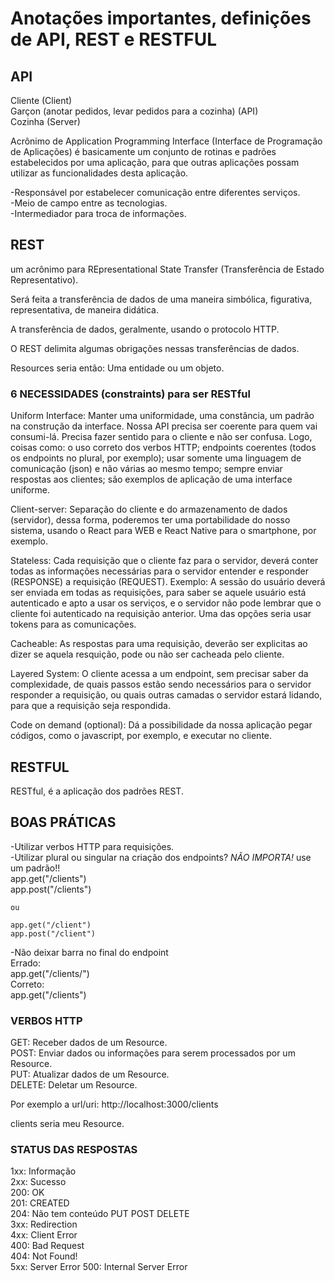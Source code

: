# Anotações importantes, definições de API, REST e RESTFUL

## API

Cliente (Client)  
Garçon (anotar pedidos, levar pedidos para a cozinha) (API)  
Cozinha (Server)  

Acrônimo de Application Programming Interface (Interface de Programação de Aplicações) é basicamente um conjunto de rotinas e padrões estabelecidos por uma aplicação, para que outras aplicações possam utilizar as funcionalidades desta aplicação.  

-Responsável por estabelecer comunicação entre diferentes serviços.  
-Meio de campo entre as tecnologias.  
-Intermediador para troca de informações.  


## REST

um acrônimo para REpresentational State Transfer (Transferência de Estado Representativo).  

Será feita a transferência de dados de uma maneira simbólica, figurativa, representativa, de maneira didática.  

A transferência de dados, geralmente, usando o protocolo HTTP.  

O REST delimita algumas obrigações nessas transferências de dados.  

Resources seria então: Uma entidade ou um objeto.  

### 6 NECESSIDADES (constraints) para ser RESTful

Uniform Interface: Manter uma uniformidade, uma constância, um padrão na construção da interface. Nossa API precisa ser coerente para quem vai consumi-lá. Precisa fazer sentido para o cliente e não ser confusa. Logo, coisas como: o uso correto dos verbos HTTP; endpoints coerentes (todos os endpoints no plural, por exemplo); usar somente uma linguagem de comunicação (json) e não várias ao mesmo tempo; sempre enviar respostas aos clientes; são exemplos de aplicação de uma interface uniforme.  

Client-server: Separação do cliente e do armazenamento de dados (servidor), dessa forma, poderemos ter uma portabilidade do nosso sistema, usando o React para WEB e React Native para o smartphone, por exemplo.  

Stateless: Cada requisição que o cliente faz para o servidor, deverá conter todas as informações necessárias para o servidor entender e responder (RESPONSE) a requisição (REQUEST). Exemplo: A sessão do usuário deverá ser enviada em todas as requisições, para saber se aquele usuário está autenticado e apto a usar os serviços, e o servidor não pode lembrar que o cliente foi autenticado na requisição anterior. Uma das opções seria usar tokens para as comunicações.  

Cacheable: As respostas para uma requisição, deverão ser explicitas ao dizer se aquela resquição, pode ou não ser cacheada pelo cliente.  

Layered System: O cliente acessa a um endpoint, sem precisar saber da complexidade, de quais passos estão sendo necessários para o servidor responder a requisição, ou quais outras camadas o servidor estará lidando, para que a requisição seja respondida.  

Code on demand (optional): Dá a possibilidade da nossa aplicação pegar códigos, como o javascript, por exemplo, e executar no cliente.  


## RESTFUL

RESTful, é a aplicação dos padrões REST.


## BOAS PRÁTICAS

-Utilizar verbos HTTP para requisições.  
-Utilizar plural ou singular na criação dos endpoints? _NÃO IMPORTA!_ use um padrão!!  
    app.get("/clients")  
    app.post("/clients")  

    ou  

    app.get("/client")  
    app.post("/client")  

-Não deixar barra no final do endpoint  
    Errado:  
        app.get("/clients/")  
    Correto:  
        app.get("/clients")  


### VERBOS HTTP

GET: Receber dados de um Resource.  
POST: Enviar dados ou informações para serem processados por um Resource.  
PUT: Atualizar dados de um Resource.  
DELETE: Deletar um Resource.  

Por exemplo a url/uri: http://localhost:3000/clients  

clients seria meu Resource.  


### STATUS DAS RESPOSTAS

1xx: Informação  
2xx: Sucesso  
    200: OK  
    201: CREATED  
    204: Não tem conteúdo PUT POST DELETE  
3xx: Redirection  
4xx: Client Error  
    400: Bad Request  
    404: Not Found!  
5xx: Server Error 500: Internal Server Error  
